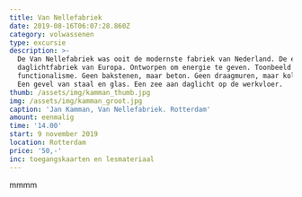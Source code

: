 ```yaml
---
title: Van Nellefabriek
date: 2019-08-16T06:07:28.860Z
category: volwassenen
type: excursie
description: >-
  De Van Nellefabriek was ooit de modernste fabriek van Nederland. De eerste
  daglichtfabriek van Europa. Ontworpen om energie te geven. Toonbeeld van het
  functionalisme. Geen bakstenen, maar beton. Geen draagmuren, maar kolommen.
  Een gevel van staal en glas. Een zee aan daglicht op de werkvloer.
thumb: /assets/img/kamman_thumb.jpg
img: /assets/img/kamman_groot.jpg
caption: 'Jan Kamman, Van Nellefabriek. Rotterdam'
amount: eenmalig
time: '14.00'
start: 9 november 2019
location: Rotterdam
price: '50,-'
inc: toegangskaarten en lesmateriaal
---
```

mmmm
